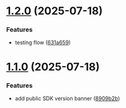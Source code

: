 # [1.2.0](https://github.com/harshalBhawsar30/semantic-release-test/compare/v1.1.0...v1.2.0) (2025-07-18)


### Features

* testing flow ([631a659](https://github.com/harshalBhawsar30/semantic-release-test/commit/631a659c1510576d802c5c6ba7fc0f4cd25ab9ea))

# [1.1.0](https://github.com/harshalBhawsar30/semantic-release-test/compare/v1.0.0...v1.1.0) (2025-07-18)


### Features

* add public SDK version banner ([8909b2b](https://github.com/harshalBhawsar30/semantic-release-test/commit/8909b2bbaa7cc7c0c36a4256a82902be33d5e020))
